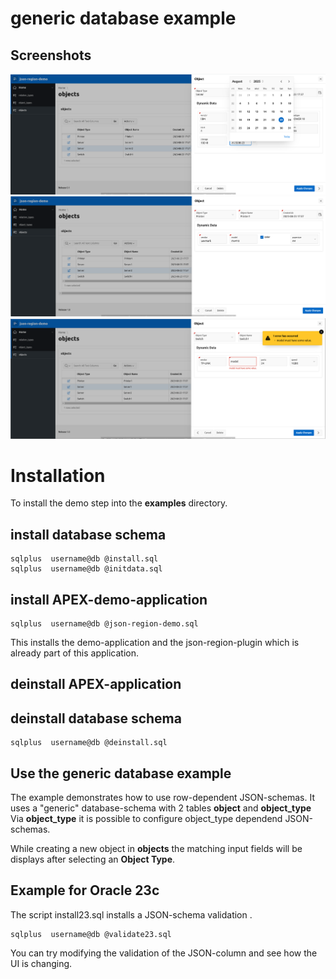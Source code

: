 # generic database example

## Screenshots
![Server](server.png)
![Printer](printer.png)
![Switch](switch.png)


# Installation

To install the demo step into the **examples** directory.


## install database schema

```
sqlplus  username@db @install.sql
sqlplus  username@db @initdata.sql
```

## install APEX-demo-application

```
sqlplus  username@db @json-region-demo.sql
```
This installs the demo-application and the json-region-plugin which is already part of this application.

## deinstall APEX-application

## deinstall database schema

```
sqlplus  username@db @deinstall.sql
```

## Use the generic database example

The example demonstrates how to use row-dependent JSON-schemas.
It uses a "generic" database-schema with 2 tables **object** and **object_type**
Via **object_type** it is possible to configure object_type dependend JSON-schemas.

While creating a new object in **objects** the matching input fields will be displays after selecting an **Object Type**.

## Example for Oracle 23c

The script install23.sql installs a JSON-schema validation .

```
sqlplus  username@db @validate23.sql
```

You can try modifying the validation of the JSON-column and see how the UI is changing.
